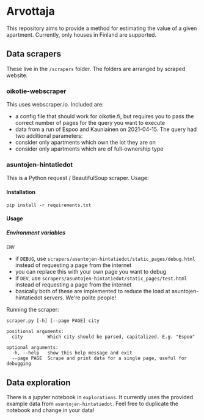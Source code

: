 # Arvottaja

This repository aims to provide a method for estimating the value of a given apartment. Currently, only houses in Finland are supported.

## Data scrapers
These live in the `/scrapers` folder. The folders are arranged by scraped website.

### oikotie-webscraper
This uses webscraper.io. Included are:
 - a config file that should work for oikotie.fi, but requires you to pass the correct number of pages for the query you want to execute
 - data from a run of Espoo and Kauniainen on 2021-04-15. The query had two additional parameters:
  - consider only apartments which own the lot they are on
  - consider only apartments which are of full-ownership type

### asuntojen-hintatiedot
This is a Python request / BeautifulSoup scraper. Usage:

#### Installation

```
pip install -r requirements.txt
```

#### Usage

##### Environment variables
`ENV`
 - if `DEBUG`, use `scrapers/asuntojen-hintatiedot/static_pages/debug.html` instead of requesting a page from the internet
  - you can replace this with your own page you want to debug
 - if `DEV`, use `scrapers/asuntojen-hintatiedot/static_pages/test.html` instead of requesting a page from the internet
 - basically both of these are implemented to reduce the load at asuntojen-hintatiedot servers. We're polite people!

Running the scraper:
```
scraper.py [-h] [--page PAGE] city

positional arguments:
  city         Which city should be parsed, capitalized. E.g. "Espoo"

optional arguments:
  -h, --help   show this help message and exit
  --page PAGE  Scrape and print data for a single page, useful for debugging
```

## Data exploration
There is a jupyter notebook in `explorations`. It currently uses the provided example data from `asuntojen-hintatiedot`. Feel free to duplicate the notebook and change in your data!
